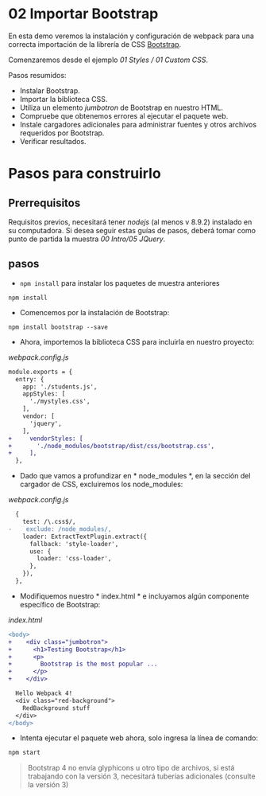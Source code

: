 # 02 Importar Bootstrap

En esta demo veremos la instalación y configuración de webpack para una correcta importación de la librería de CSS [Bootstrap](https://getbootstrap.com/).

Comenzaremos desde el ejemplo _01 Styles / 01 Custom CSS_.

Pasos resumidos:
 - Instalar Bootstrap.
 - Importar la biblioteca CSS.
 - Utiliza un elemento _jumbotron_ de Bootstrap en nuestro HTML.
 - Compruebe que obtenemos errores al ejecutar el paquete web.
 - Instale cargadores adicionales para administrar fuentes y otros
 archivos requeridos por Bootstrap.
 - Verificar resultados.

 # Pasos para construirlo

## Prerrequisitos

Requisitos previos, necesitará tener _nodejs_ (al menos v 8.9.2) instalado en su computadora. Si desea seguir estas guías de pasos, deberá tomar como punto de partida la muestra  _00 Intro/05 JQuery_.

## pasos

- `npm install` para instalar los paquetes de muestra anteriores

```
npm install
```

- Comencemos por la instalación de Bootstrap:

```
npm install bootstrap --save
```

- Ahora, importemos la biblioteca CSS para incluirla en nuestro proyecto:

_webpack.config.js_

```diff
module.exports = {
  entry: {
    app: './students.js',
    appStyles: [
      './mystyles.css',
    ],
    vendor: [
      'jquery',
    ],
+     vendorStyles: [
+       './node_modules/bootstrap/dist/css/bootstrap.css',
+     ],    
  },
``` 

- Dado que vamos a profundizar en * node_modules *, en la sección del cargador de CSS, excluiremos los node_modules:

_webpack.config.js_

```diff
  {
    test: /\.css$/,
-    exclude: /node_modules/,
    loader: ExtractTextPlugin.extract({
      fallback: 'style-loader',
      use: {
        loader: 'css-loader',
      },
    }),
  },
```

- Modifiquemos nuestro * index.html * e incluyamos algún componente específico de Bootstrap:

_index.html_

```diff
<body>
+    <div class="jumbotron">
+      <h1>Testing Bootstrap</h1>
+      <p>
+        Bootstrap is the most popular ...
+      </p>
+    </div>

  Hello Webpack 4!
  <div class="red-background">
    RedBackground stuff
  </div>
</body>
```

- Intenta ejecutar el paquete web ahora, solo ingresa la línea de comando:

```bash
npm start
```

> Bootstrap 4 no envía glyphicons u otro tipo de archivos, si está trabajando
con la versión 3, necesitará tuberías adicionales (consulte la versión 3)
